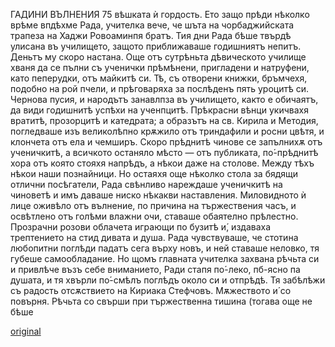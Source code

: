 ﻿ГАДИНИ ВЪЛНЕНИЯ
75
вѣшката ѝ гордость. Ето защо прѣди нѣколко врѣме впдѣхме Рада, учителка вече, че шъта на чорбаджийската трапеза на Хаджи Ровоаминпя братъ.
Тия дни Рада бѣше твърдѣ улисана въ училището, защото приближаваше годишниятъ непитъ. Деньтъ му скоро настана. Още отъ сутрѣньта дѣвическото училище хваня да се пълни съ ученички прѣмѣнени, пригладени и натруфени, като пеперудки, отъ майкитѣ си. Тѣ, съ отворени книжки, бръмчехя, подобно на рой пчели, и прѣговаряха за послѣденъ пять уроцитѣ си.
Чернова пусия, и народътъ занавлпза въ училището, както е обичаятъ, да види годишнитѣ успѣхи на ученпцитѣ. Прѣкрасни вѣнци укичвахя вратитѣ, прозорцитѣ и катедрата; а образътъ на св. Кирила и Методия, погледваше изъ великолѣпно крѫжило отъ триндафили и росни цвѣтя, и клончета отъ ела и чемширъ. Скоро прѣднитѣ чинове се запълнихѫ отъ ученичкитѣ, а всичкото останяло мѣсто — отъ публиката, по́-прѣднитѣ хора отъ която стояхя напрѣдъ, а нѣкои даже на столове. Между тѣхъ нѣкои наши познайници. Но остаяхя още нѣколко стола за бядящи отлични посѣгатели,
Рада свѣнливо нареждаше ученичкитѣ на чиноветѣ и имъ даваше ниско нѣкакви наставления. Миловидното ѝ лице оживѣло отъ вълнение, по причина на тържествения часъ, и освѣтлено отъ голѣми влажни очи, ставаше обаятелно прѣлестно. Прозрачни розови облачета играющи по бузитѣ и́, издаваха трептението на стид дивата и душа. Рада чувствуваше, че стотина любопитни поглѣди падатъ сега върху новъ, и ней ставаше неловко, тя губеше самообладание. Но щомъ главната учителка захвана рѣчьта си и привлѣче възъ себе вниманието, Ради стапя по́-леко, пб-ясно па душата, и тя хвърли по́-смѣлъ поглѣдъ около си и отпрѣдѣ. Тя забѣлѣжи съ радость отсѫствието на Кириака Стефчовъ. Мѫжеството и́ со повърня. Рѣчьта со свърши при тържественна тишина (тогава още не бѣше

[original](images/090.jpg)